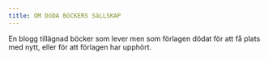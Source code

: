 ```yaml
---
title: OM DöDA BöCKERS SäLLSKAP
---
```


En blogg tillägnad böcker som lever men som förlagen dödat för att få plats med nytt, eller för att förlagen har upphört.
